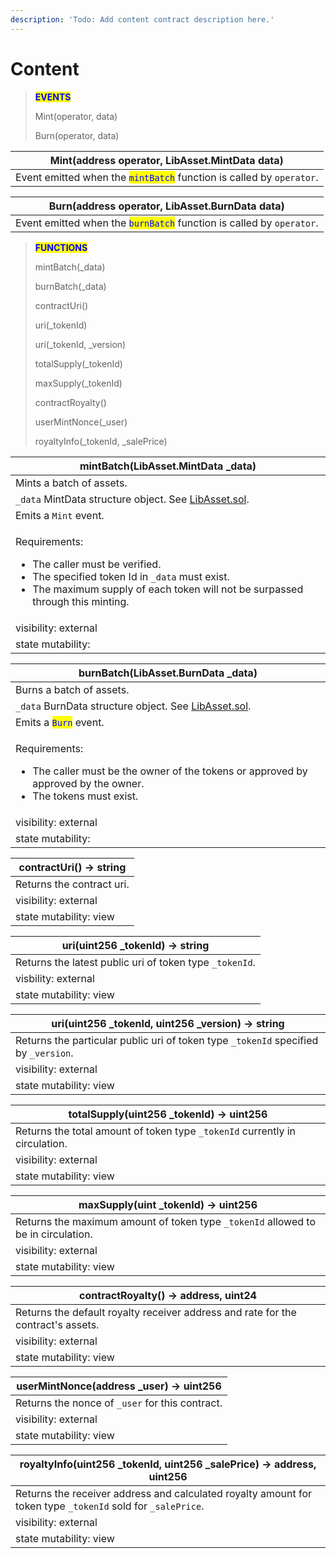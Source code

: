 ```yaml
---
description: 'Todo: Add content contract description here.'
---
```


# Content

> <mark style="color:blue;">**EVENTS**</mark>
>
> Mint(operator, data)
>
> Burn(operator, data)

| Mint(address operator, LibAsset.MintData data)                                                        |
| ----------------------------------------------------------------------------------------------------- |
| Event emitted when the <mark style="color:blue;">`mintBatch`</mark> function is called by `operator`. |

| Burn(address operator, LibAsset.BurnData data)                                                        |
| ----------------------------------------------------------------------------------------------------- |
| Event emitted when the <mark style="color:blue;">`burnBatch`</mark> function is called by `operator`. |

> <mark style="color:blue;">**FUNCTIONS**</mark>
>
> mintBatch(\_data)
>
> burnBatch(\_data)
>
> contractUri()
>
> uri(\_tokenId)
>
> uri(\_tokenId, \_version)
>
> totalSupply(\_tokenId)
>
> maxSupply(\_tokenId)
>
> contractRoyalty()
>
> userMintNonce(\_user)
>
> royaltyInfo(\_tokenId, \_salePrice)

| mintBatch(LibAsset.MintData \_data)                                                                                                                                                                                      |
| ------------------------------------------------------------------------------------------------------------------------------------------------------------------------------------------------------------------------ |
| Mints a batch of assets.                                                                                                                                                                                                 |
| `_data` MintData structure object. See [LibAsset.sol](https://github.com/Rawrshak/Rawrshak/blob/main/contracts/libraries/LibAsset.sol).                                                                                  |
| Emits a `Mint` event.                                                                                                                                                                                                    |
| <p>Requirements:</p><ul><li>The caller must be verified.</li><li>The specified token Id in <code>_data</code> must exist.</li><li>The maximum supply of each token will not be surpassed through this minting.</li></ul> |
| visibility: external                                                                                                                                                                                                     |
| state mutability:                                                                                                                                                                                                        |

| burnBatch(LibAsset.BurnData \_data)                                                                                                                   |
| ----------------------------------------------------------------------------------------------------------------------------------------------------- |
| Burns a batch of assets.                                                                                                                              |
| `_data` BurnData structure object. See [LibAsset.sol](https://github.com/Rawrshak/Rawrshak/blob/main/contracts/libraries/LibAsset.sol).               |
| Emits a <mark style="color:blue;">`Burn`</mark> event.                                                                                                |
| <p>Requirements:</p><ul><li>The caller must be the owner of the tokens or approved by approved by the owner.</li><li>The tokens must exist.</li></ul> |
| visibility: external                                                                                                                                  |
| state mutability:                                                                                                                                     |

| contractUri() -> string   |
| ------------------------- |
| Returns the contract uri. |
| visibility: external      |
| state mutability: view    |

| uri(uint256 \_tokenId) -> string                        |
| ------------------------------------------------------- |
| Returns the latest public uri of token type `_tokenId`. |
| visbility: external                                     |
| state mutability: view                                  |

| uri(uint256 \_tokenId, uint256 \_version) -> string                                 |
| ----------------------------------------------------------------------------------- |
| Returns the particular public uri of token type `_tokenId` specified by `_version`. |
| visibility: external                                                                |
| state mutability: view                                                              |

| totalSupply(uint256 \_tokenId) -> uint256                                   |
| --------------------------------------------------------------------------- |
| Returns the total amount of token type `_tokenId` currently in circulation. |
| visibility: external                                                        |
| state mutability: view                                                      |

| maxSupply(uint \_tokenId) -> uint256                                              |
| --------------------------------------------------------------------------------- |
| Returns the maximum amount of token type `_tokenId` allowed to be in circulation. |
| visibility: external                                                              |
| state mutability: view                                                            |

| contractRoyalty() -> address, uint24                                             |
| -------------------------------------------------------------------------------- |
| Returns the default royalty receiver address and rate for the contract's assets. |
| visibility: external                                                             |
| state mutability: view                                                           |

| userMintNonce(address \_user) -> uint256        |
| ----------------------------------------------- |
| Returns the nonce of `_user` for this contract. |
| visibility: external                            |
| state mutability: view                          |

| royaltyInfo(uint256 \_tokenId, uint256 \_salePrice) -> address, uint256                                     |
| ----------------------------------------------------------------------------------------------------------- |
| Returns the receiver address and calculated royalty amount for token type `_tokenId` sold for `_salePrice`. |
| visibility: external                                                                                        |
| state mutability: view                                                                                      |

